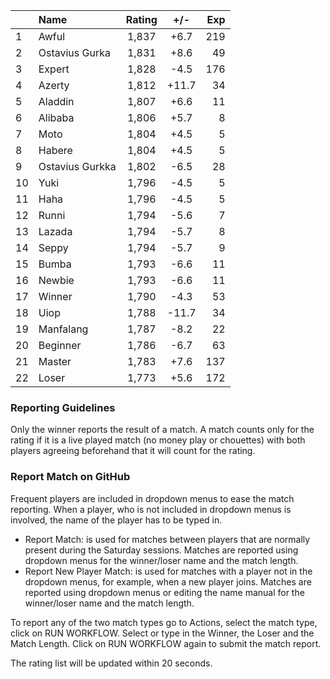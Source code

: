 | |Name|Rating|+/-|Exp|
|-|:---|:----:|:-:|--:|
|1|Awful|1,837|+6.7|219|
|2|Ostavius Gurka|1,831|+8.6|49|
|3|Expert|1,828|-4.5|176|
|4|Azerty|1,812|+11.7|34|
|5|Aladdin|1,807|+6.6|11|
|6|Alibaba|1,806|+5.7|8|
|7|Moto|1,804|+4.5|5|
|8|Habere|1,804|+4.5|5|
|9|Ostavius Gurkka|1,802|-6.5|28|
|10|Yuki|1,796|-4.5|5|
|11|Haha|1,796|-4.5|5|
|12|Runni|1,794|-5.6|7|
|13|Lazada|1,794|-5.7|8|
|14|Seppy|1,794|-5.7|9|
|15|Bumba|1,793|-6.6|11|
|16|Newbie|1,793|-6.6|11|
|17|Winner|1,790|-4.3|53|
|18|Uiop|1,788|-11.7|34|
|19|Manfalang|1,787|-8.2|22|
|20|Beginner|1,786|-6.7|63|
|21|Master|1,783|+7.6|137|
|22|Loser|1,773|+5.6|172|


### Reporting Guidelines

Only the winner reports the result of a match.
A match counts only for the rating if it is a live played match (no money play or chouettes)
with both players agreeing beforehand that it will count for the rating.


### Report Match on GitHub

Frequent players are included in dropdown menus to ease the match reporting.
When a player, who is not included in dropdown menus is involved, the name of the player has to be typed in.

- Report Match:  is used for matches between players that are normally present during the Saturday sessions.
  Matches are reported using dropdown menus for the winner/loser name and the match length.
- Report New Player Match:  is used for matches with a player not in the dropdown menus, for example, when a new player joins.
  Matches are reported using dropdown menus or editing the name manual for the winner/loser name and the match length.

To report any of the two match types go to Actions, select the match type, click on RUN WORKFLOW.
Select or type in the Winner, the Loser and the Match Length.
Click on RUN WORKFLOW again to submit the match report.

The rating list will be updated within 20 seconds.
